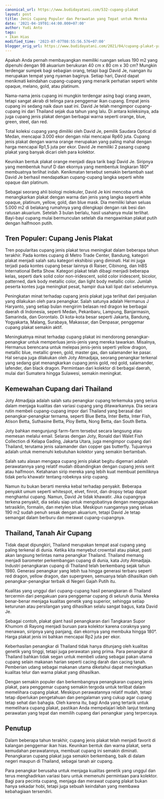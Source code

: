 ```yaml
---
canonical_url: https://www.budidayatani.com/532-cupang-plakat
layout: post
title: Jenis Cupang Populer dan Perawatan yang Tepat untuk Mereka
date: '2021-04-19T01:44:00.000+07:00'
author: Yudi Anto
tags:
- Ikan Hias
modified_time: '2023-07-07T08:55:56.576+07:00'
blogger_orig_url: https://www.budidayatani.com/2021/04/cupang-plakat-yang-semakin-melekat.html
---
```


Apakah Anda pernah membayangkan memiliki ruangan seluas 190 m2 yang dipenuhi dengan 98 akuarium berukuran 40 cm x 80 cm x 30 cm? Mungkin terdengar sumpek bagi sebagian orang, tetapi bagi David Je, ruangan itu merupakan tempat yang nyaman baginya. Setiap hari, David dapat menikmati keindahan cupang-cupang yang menarik perhatian seperti white opaque, melano, gold, atau platinum.

Nama-nama jenis cupang ini mungkin terdengar asing bagi orang awam, tetapi sangat akrab di telinga para penggemar ikan cupang. Empat jenis cupang ini sedang naik daun saat ini. David Je telah mengimpor cupang-cupang ini dari Thailand sejak dua tahun yang lalu. Di antara koleksinya, ada juga cupang jenis plakat dengan berbagai warna seperti orange, blue, green, steel, dan red.

Total koleksi cupang yang dimiliki oleh David Je, pemilik Saudara Optical di Medan, mencapai 3.000 ekor dengan nilai mencapai Rp60 juta. Cupang jenis plakat dengan warna orange merupakan yang paling mahal dengan harga mencapai Rp1,5 juta per ekor. David Je memiliki 2 pasang cupang plakat yang banyak dicari oleh para kolektor.

Keunikan bentuk plakat orange menjadi daya tarik bagi David Je. Siripnya yang membentuk huruf D dan ekornya yang membentuk lingkaran 180° membuatnya terlihat indah. Kenikmatan tersebut semakin bertambah saat David Je berhasil mendapatkan cupang-cupang langka seperti white opaque dan platinum.

Sebagai seorang ahli biologi molekuler, David Je kini mencoba untuk menangkarkan plakat dengan warna dan jenis yang langka seperti white opaque, platinum, yellow, gold, dan blue mask. Dia memiliki lahan seluas 5.000 m2 di belakang rumahnya yang dilengkapi dengan rak besi dan ratusan akuarium. Setelah 3 bulan berlalu, hasil usahanya mulai terlihat. Bayi-bayi cupang mulai bermunculan setelah dia mengawinkan plakat putih dengan halfmoon putih.

## Tren Populer: Cupang Jenis Plakat

Tren popularitas cupang jenis plakat terus meningkat dalam beberapa tahun terakhir. Pada kontes cupang di Metro Trade Center, Bandung, kategori plakat menjadi salah satu kategori ekshibisi yang diminati. Hal ini juga terjadi pada kontes cupang besar lainnya di Raiser, Cibinong, dan InBS International Betta Show. Kategori plakat telah dibagi menjadi beberapa kelas, seperti dark solid color non-iridescent, solid color iridescent, bicolor, patterned, dark body metallic color, dan light body metallic color. Jumlah peserta kontes juga meningkat pesat, hampir dua kali lipat dari sebelumnya.

Peningkatan minat terhadap cupang jenis plakat juga terlihat dari penjualan yang dilakukan oleh para penangkar. Salah satunya adalah Hermanus J Haryanto, yang setiap bulan mengirim belasan red dragon ke berbagai daerah di Indonesia, seperti Medan, Pekanbaru, Lampung, Banjarmasin, Samarinda, dan Gorontalo. Di kota-kota besar seperti Jakarta, Bandung, Yogyakarta, Malang, Surabaya, Makassar, dan Denpasar, penggemar cupang plakat semakin aktif.

Meningkatnya minat terhadap cupang plakat ini mendorong penangkar-penangkar untuk memperluas jenis-jenis yang mereka tawarkan. Misalnya, Hermanus berencana untuk melepas jenis-jenis seperti yellow dragon, metallic blue, metallic green, gold, master gas, dan salamander ke pasar. Hal serupa juga dilakukan oleh Joty Atmadjaja, seorang penangkar terkenal yang sedang giat menangkarkan cupang jenis gold, red gold, salamander, lafender, dan black dragon. Permintaan dari kolektor di berbagai daerah, mulai dari Sumatera hingga Sulawesi, semakin meningkat.

## Kemewahan Cupang dari Thailand

Joty Atmadjaja adalah salah satu penangkar cupang terkemuka yang serius dalam menjaga kualitas dan variasi cupang yang ditawarkannya. Dia secara rutin membeli cupang-cupang impor dari Thailand yang berasal dari penangkar-penangkar ternama, seperti Blue Betta, Inter Betta, Inter Fish, Atison Betta, Suthasine Betta, Ploy Betta, Nong Betta, dan South Betta.

Joty bahkan mengunjungi farm-farm tersebut secara langsung atau memesan melalui email. Selaras dengan Joty, Ronald dari Walet Fish Collection di Kelapa Gading, Jakarta Utara, juga mengimpor cupang dari Thailand, terutama jenis salamander dan copper gas butterfly. Tujuannya adalah untuk memenuhi kebutuhan kolektor yang semakin bertambah.

Salah satu alasan mengapa cupang jenis plakat begitu digemari adalah perawatannya yang relatif mudah dibandingkan dengan cupang jenis serit atau halfmoon. Ketahanan sirip mereka yang lebih kuat membuat pemiliknya tidak perlu khawatir tentang robeknya sirip cupang.

Namun itu bukan berarti mereka kebal terhadap penyakit. Beberapa penyakit umum seperti whitespot, elvet, finrot, dan dropsy tetap dapat menghantui cupang. Namun, David Je tidak khawatir. Jika cupangnya terkena penyakit, dia selalu siap untuk mengobatinya dengan menggunakan tetrasiklin, formalin, dan metylen blue. Meskipun ruangannya yang seluas 190 m2 sudah penuh sesak dengan akuarium, tetapi David Je tetap semangat dalam berburu dan merawat cupang-cupangnya.

## Thailand, Tanah Air Cupang

Tidak dapat dipungkiri, Thailand merupakan tempat asal cupang yang paling terkenal di dunia. Ketika kita menyebut crowntail atau plakat, pasti akan langsung terlintas nama penangkar Thailand. Thailand memang menjadi barometer perkembangan cupang di dunia, kata Joty Atmadjaja. Industri penangkaran cupang di Thailand telah berkembang sejak tahun 1980. Generasi penangkar yang lebih tua hingga generasi terbaru seperti red dragon, yellow dragon, dan supergreen, semuanya telah dihasilkan oleh penangkar-penangkar terbaik di Negeri Gajah Putih itu.

Kualitas yang unggul dari cupang-cupang hasil penangkaran di Thailand tercermin dari pengakuan para penggemar cupang di seluruh dunia. Mereka benar-benar menjaga kualitas genetik yang superior, sehingga setiap keturunan atau persilangan yang dihasilkan selalu sangat bagus, kata David Je.

Sebagai contoh, plakat giant hasil penangkaran dari Tangkaran Supor Khumom di Rayong menjadi buruan para kolektor karena coraknya yang menawan, siripnya yang panjang, dan ekornya yang membuka hingga 180°. Harga plakat jenis ini bahkan mencapai Rp2 juta per ekor.

Keberhasilan penangkar di Thailand tidak hanya ditunjang oleh kualitas genetik yang tinggi, tetapi juga perawatan yang prima. Para penangkar di Thailand bahkan tidak segan untuk membeli udang sebagai pakan utama cupang selain makanan harian seperti cacing darah dan cacing tanah. Pemberian udang sebagai makanan utama diketahui dapat meningkatkan kualitas telur dan warna plakat yang dihasilkan.

Dengan semakin populer dan berkembangnya penangkaran cupang jenis plakat, para penggemar cupang semakin tergoda untuk terlibat dalam memelihara cupang plakat. Meskipun perawatannya relatif mudah, tetapi tetap diperlukan pengetahuan dan pengalaman yang cukup agar cupang tetap sehat dan bahagia. Oleh karena itu, bagi Anda yang tertarik untuk memelihara cupang plakat, pastikan Anda mempelajari lebih lanjut tentang perawatan yang tepat dan memilih cupang dari penangkar yang terpercaya.

## Penutup

Dalam beberapa tahun terakhir, cupang jenis plakat telah menjadi favorit di kalangan penggemar ikan hias. Keunikan bentuk dan warna plakat, serta kemudahan perawatannya, membuat cupang ini semakin diminati. Penangkaran cupang plakat juga semakin berkembang, baik di dalam negeri maupun di Thailand, sebagai tanah air cupang.

Para penangkar berusaha untuk menjaga kualitas genetik yang unggul dan terus menghadirkan variasi baru untuk memenuhi permintaan para kolektor. Bagi para pecinta cupang, menjaga dan merawat cupang plakat bukan hanya sekadar hobi, tetapi juga sebuah keindahan yang membawa kebahagiaan tersendiri.

